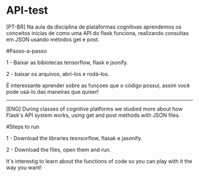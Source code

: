 # API-test
[PT-BR] Na aula da disciplina de plataformas cognitivas aprendemos os conceitos inicias de como uma API do flask funciona, realizando consultas em JSON usando métodos get e post.


#Passo-a-passo


1 - Baixar as bibiotecas tensorflow, flask e jsonify.


2 - baixar os arquivos, abri-los e rodá-los.


 É interessante aprender sobre as funçoes que o código possui, assim você pode usá-lo das maneiras que quiser!

 
--------------------------------------------------------------------------------------------------------------------------------------------------------------------------------------------------------
[ENG] During classes of cognitive platforms we studied more about how Flask's API system works, using get and post methods with JSON files.


#Steps to run


1 - Download the libraries tesnsorflow, flasak e jasonify.


2 - Download the files, open them and run.


 It's interestig to learn about the functions of code so you can play with it the way you want!
